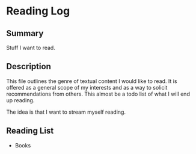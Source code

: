 # Reading Log

## Summary

Stuff I want to read.

## Description

This file outlines the genre of textual content I would like to read. It is offered as a general scope of my interests and as a way to solicit recommendations from others. This almost be a todo list of what I will end up reading.

The idea is that I want to stream myself reading.

## Reading List
- Books